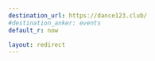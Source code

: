 ```yaml
---
destination_url: https://dance123.club/
#destination_anker: events
default_r: now

layout: redirect
---
```

<!-- /now ist der Promo-Link vom Video -->

